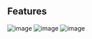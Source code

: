 ## Features
![image](https://github.com/Bicycle-Ecommerce/ecomerce_app_admin/assets/90248665/b304bd9f-7d99-4f32-ac38-0aff8178a19d)
![image](https://github.com/Bicycle-Ecommerce/ecomerce_app_admin/assets/90248665/9db2004e-cba3-45ae-a7e1-aaec86f02712)
![image](https://github.com/Bicycle-Ecommerce/ecomerce_app_admin/assets/90248665/fcaf080c-f901-4e8e-b711-0cf14ef1f76f)
